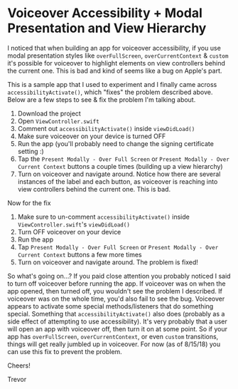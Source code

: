 # Voiceover Accessibility + Modal Presentation and View Hierarchy

I noticed that when building an app for voiceover accessibility, if you use modal presentation styles like `overFullScreen`, `overCurrentContext` & `custom` it's possible for voiceover to highlight elements on view controllers behind the current one. This is bad and kind of seems like a bug on Apple's part.

This is a sample app that I used to experiment and I finally came across `accessibilityActivate()`, which "fixes" the problem described above. Below are a few steps to see & fix the problem I'm talking about.

1. Download the project
2. Open `ViewController.swift`
3. Comment out `accessibilityActivate()` inside `viewDidLoad()`
4. Make sure voiceover on your device is turned OFF
5. Run the app (you'll probably need to change the signing certificate setting :)
6. Tap the `Present Modally - Over Full Screen` or `Present Modally - Over Current Context` buttons a couple times (building up a view hierarchy)
7. Turn on voiceover and navigate around. Notice how there are several instances of the label and each button, as voiceover is reaching into view controllers behind the current one. This is bad.

Now for the fix

1. Make sure to un-comment `accessibilityActivate()` inside `ViewController.swift`'s `viewDidLoad()`
2. Turn OFF voiceover on your device
3. Run the app
4. Tap `Present Modally - Over Full Screen` or `Present Modally - Over Current Context` buttons a few more times
5. Turn on voiceover and navigate around. The problem is fixed!

So what's going on...?
If you paid close attention you probably noticed I said to turn off voiceover before running the app. If voiceover was on when the app opened, then turned off, you wouldn't see the problem I described. If voiceover was on the whole time, you'd also fail to see the bug. Voiceover appears to activate some special methods/listeners that do something special. Something that `accessibilityActivate()` also does (probably as a side effect of attempting to use accessibility). It's very probably that a user will open an app with voiceover off, then turn it on at some point. So if your app has `overFullScreen`, `overCurrentContext`, or even `custom` transitions, things will get really jumbled up in voiceover. For now (as of 8/15/18) you can use this fix to prevent the problem. 

Cheers!

Trevor
